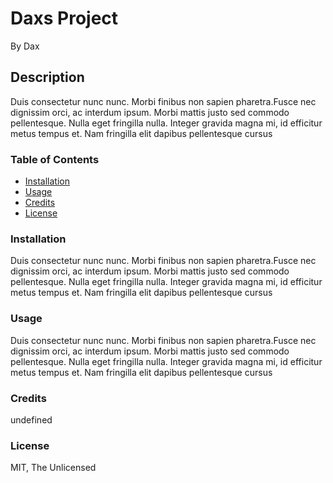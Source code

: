 
# Daxs Project

By Dax

## Description 

Duis consectetur nunc nunc. Morbi finibus non sapien pharetra.Fusce nec dignissim orci, ac interdum ipsum. Morbi mattis justo sed commodo pellentesque. Nulla eget fringilla nulla. Integer gravida magna mi, id efficitur metus tempus et. Nam fringilla elit dapibus pellentesque cursus

### Table of Contents
* [Installation](#installation)
* [Usage](#usage)
* [Credits](#credits)
* [License](#license)   

### Installation

Duis consectetur nunc nunc. Morbi finibus non sapien pharetra.Fusce nec dignissim orci, ac interdum ipsum. Morbi mattis justo sed commodo pellentesque. Nulla eget fringilla nulla. Integer gravida magna mi, id efficitur metus tempus et. Nam fringilla elit dapibus pellentesque cursus

### Usage

Duis consectetur nunc nunc. Morbi finibus non sapien pharetra.Fusce nec dignissim orci, ac interdum ipsum. Morbi mattis justo sed commodo pellentesque. Nulla eget fringilla nulla. Integer gravida magna mi, id efficitur metus tempus et. Nam fringilla elit dapibus pellentesque cursus

### Credits

undefined

### License

MIT, The Unlicensed

